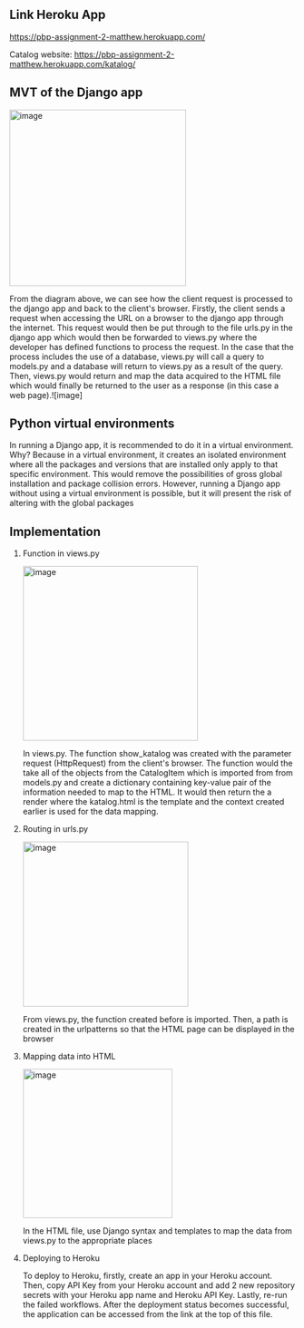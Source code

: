 ## Link Heroku App

https://pbp-assignment-2-matthew.herokuapp.com/

Catalog website: https://pbp-assignment-2-matthew.herokuapp.com/katalog/

## MVT of the Django app

<img width="311" alt="image" src="https://user-images.githubusercontent.com/112454126/190206352-05510c53-3b6e-4c36-845d-576deaf941a4.png">

From the diagram above, we can see how the client request is processed to the django app and back to the client's browser. Firstly, the client sends a request when accessing the URL on a browser to the django app through the internet. This request would then be put through to the file urls.py in the django app which would then be forwarded to views.py where the developer has defined functions to process the request. In the case that the process includes the use of a database,  views.py will call a query to models.py and a database will return to views.py as a result of the query. Then, views.py would return and map the data acquired to the HTML file which would finally be returned to the user as a response (in this case a web page).![image]

## Python virtual environments

In running a Django app, it is recommended to do it in a virtual environment. Why? Because in a virtual environment, it creates an isolated environment where all the packages and versions that are installed only apply to that specific environment. This would remove the possibilities of gross global installation and package collision errors. However, running a Django app without using a virtual environment is possible, but it will present the risk of altering with the global packages

## Implementation

1. Function in views.py
   
   <img width="308" alt="image" src="https://user-images.githubusercontent.com/112454126/190214130-75fc8f88-3278-457c-ab04-03fce813e244.png">
   
   In views.py. The function show_katalog was created with the parameter request (HttpRequest) from the client's browser. The function would the take all of the objects from the CatalogItem which is imported from from models.py and create a dictionary containing key-value pair of the information needed to map to the HTML. It would then return the a render where the katalog.html is the template and the context created earlier is used for the data mapping.

2. Routing in urls.py

   <img width="291" alt="image" src="https://user-images.githubusercontent.com/112454126/190215848-905d8391-2cf4-4aa6-923b-bbd6e3c36760.png">

   From views.py, the function created before is imported. Then, a path is created in the urlpatterns so that the HTML page can be displayed in the browser
   
3. Mapping data into HTML

   <img width="263" alt="image" src="https://user-images.githubusercontent.com/112454126/190216448-5fd13710-8479-44f3-ba7d-e175ae8f581a.png">

   In the HTML file, use Django syntax and templates to map the data from views.py to the appropriate places

4. Deploying to Heroku
   
   To deploy to Heroku, firstly, create an app in your Heroku account. Then, copy API Key from your Heroku account and  add 2 new repository secrets with your Heroku app name and Heroku API Key. Lastly, re-run the failed workflows. After the deployment status becomes successful, the application can be accessed from the link at the top of this file.

